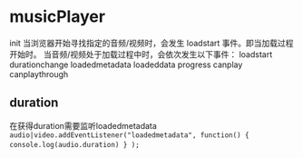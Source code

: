 # musicPlayer
init
当浏览器开始寻找指定的音频/视频时，会发生 loadstart 事件。即当加载过程开始时。
当音频/视频处于加载过程中时，会依次发生以下事件：
loadstart
durationchange
loadedmetadata
loadeddata
progress
canplay
canplaythrough


## duration
在获得duration需要监听loadedmetadata
` ` ` 
audio|video.addEventListener("loadedmetadata", function()
  {
  console.log(audio.duration)
  }
);
` ` ` 

